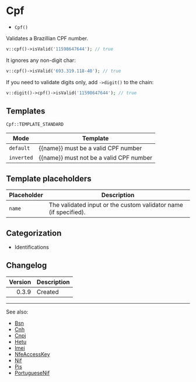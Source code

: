 # Cpf

- `Cpf()`

Validates a Brazillian CPF number.

```php
v::cpf()->isValid('11598647644'); // true
```

It ignores any non-digit char:

```php
v::cpf()->isValid('693.319.118-40'); // true
```

If you need to validate digits only, add `->digit()` to
the chain:

```php
v::digit()->cpf()->isValid('11598647644'); // true
```

## Templates

`Cpf::TEMPLATE_STANDARD`

| Mode       | Template                                |
|------------|-----------------------------------------|
| `default`  | {{name}} must be a valid CPF number     |
| `inverted` | {{name}} must not be a valid CPF number |

## Template placeholders

| Placeholder | Description                                                      |
|-------------|------------------------------------------------------------------|
| `name`      | The validated input or the custom validator name (if specified). |

## Categorization

- Identifications

## Changelog

| Version | Description |
|--------:|-------------|
|   0.3.9 | Created     |

***
See also:

- [Bsn](Bsn.md)
- [Cnh](Cnh.md)
- [Cnpj](Cnpj.md)
- [Hetu](Hetu.md)
- [Imei](Imei.md)
- [NfeAccessKey](NfeAccessKey.md)
- [Nif](Nif.md)
- [Pis](Pis.md)
- [PortugueseNif](PortugueseNif.md)
